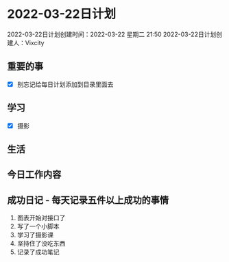# 2022-03-22日计划

2022-03-22日计划创建时间：2022-03-22 星期二  21:50
2022-03-22日计划创建人：Vixcity

## 重要的事
- [x] 别忘记给每日计划添加到目录里面去

## 学习
- [x] 摄影

## 生活

## 今日工作内容

## 成功日记 - 每天记录五件以上成功的事情
1. 图表开始对接口了
2. 写了一个小脚本
3. 学习了摄影课
4. 坚持住了没吃东西
5. 记录了成功笔记